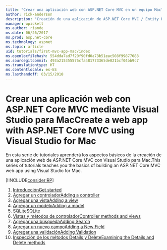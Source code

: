 ```yaml
---
title: "Crear una aplicación web con ASP.NET Core MVC en un equipo Mac"
author: rick-anderson
description: "Creación de una aplicación de ASP.NET Core MVC / Entity Framework con Visual Studio para Mac"
manager: wpickett
ms.author: riande
ms.date: 06/26/2017
ms.prod: asp.net-core
ms.technology: aspnet
ms.topic: article
uid: tutorials/first-mvc-app-mac/index
ms.openlocfilehash: 554dda7ad7f20f90fd0a73b51eac508f99877683
ms.sourcegitcommit: 493a215355576cfa481773365de021bcf04bb9c7
ms.translationtype: HT
ms.contentlocale: es-ES
ms.lasthandoff: 03/15/2018
---
```

# <a name="create-a-web-app-with-aspnet-core-mvc-using-visual-studio-for-mac"></a><span data-ttu-id="98418-103">Crear una aplicación web con ASP.NET Core MVC mediante Visual Studio para Mac</span><span class="sxs-lookup"><span data-stu-id="98418-103">Create a web app with ASP.NET Core MVC using Visual Studio for Mac</span></span>

<span data-ttu-id="98418-104">En esta serie de tutoriales aprenderá los aspectos básicos de la creación de una aplicación web de ASP.NET Core MVC con Visual Studio para Mac.</span><span class="sxs-lookup"><span data-stu-id="98418-104">This series of tutorials teaches you the basics of building an ASP.NET Core MVC web app using Visual Studio for Mac.</span></span> 

[!INCLUDE[consider RP](../../includes/razor.md)]

1. [<span data-ttu-id="98418-105">Introducción</span><span class="sxs-lookup"><span data-stu-id="98418-105">Get started</span></span>](xref:tutorials/first-mvc-app-mac/start-mvc)
1. [<span data-ttu-id="98418-106">Agregar un controlador</span><span class="sxs-lookup"><span data-stu-id="98418-106">Adding a controller</span></span>](xref:tutorials/first-mvc-app-mac/adding-controller)
1. [<span data-ttu-id="98418-107">Agregar una vista</span><span class="sxs-lookup"><span data-stu-id="98418-107">Adding a view</span></span>](xref:tutorials/first-mvc-app-mac/adding-view)
1. [<span data-ttu-id="98418-108">Agregar un modelo</span><span class="sxs-lookup"><span data-stu-id="98418-108">Adding a model</span></span>](xref:tutorials/first-mvc-app-mac/adding-model)
1. [<span data-ttu-id="98418-109">SQLite</span><span class="sxs-lookup"><span data-stu-id="98418-109">SQLite</span></span>](xref:tutorials/first-mvc-app-mac/working-with-sql)
1. [<span data-ttu-id="98418-110">Vistas y métodos de controlador</span><span class="sxs-lookup"><span data-stu-id="98418-110">Controller methods and views</span></span>](xref:tutorials/first-mvc-app-mac/controller-methods-views)
1. [<span data-ttu-id="98418-111">Agregar una búsqueda</span><span class="sxs-lookup"><span data-stu-id="98418-111">Adding Search</span></span>](xref:tutorials/first-mvc-app-mac/search)
1. [<span data-ttu-id="98418-112">Agregar un nuevo campo</span><span class="sxs-lookup"><span data-stu-id="98418-112">Adding a New Field</span></span>](xref:tutorials/first-mvc-app-mac/new-field)
1. [<span data-ttu-id="98418-113">Agregar una validación</span><span class="sxs-lookup"><span data-stu-id="98418-113">Adding Validation</span></span>](xref:tutorials/first-mvc-app-mac/validation)
1. [<span data-ttu-id="98418-114">Inspección de los métodos Details y Delete</span><span class="sxs-lookup"><span data-stu-id="98418-114">Examining the Details and Delete methods</span></span>](xref:tutorials/first-mvc-app/details)
